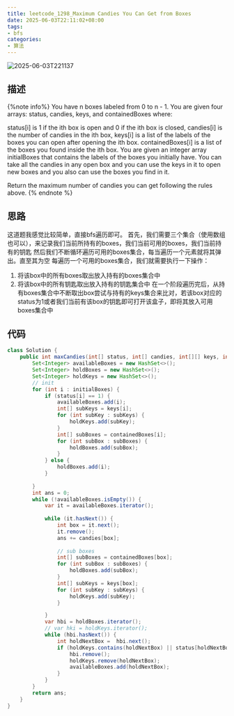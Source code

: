 ```yaml
---
title: leetcode_1298_Maximum Candies You Can Get from Boxes
date: 2025-06-03T22:11:02+08:00
tags:
- bfs
categories:
- 算法
---
```


![2025-06-03T221137](2025-06-03T221137.png)

<!-- more -->

## 描述
{%note info%}
You have n boxes labeled from 0 to n - 1. You are given four arrays: status, candies, keys, and containedBoxes where:

status[i] is 1 if the ith box is open and 0 if the ith box is closed,
candies[i] is the number of candies in the ith box,
keys[i] is a list of the labels of the boxes you can open after opening the ith box.
containedBoxes[i] is a list of the boxes you found inside the ith box.
You are given an integer array initialBoxes that contains the labels of the boxes you initially have. You can take all the candies in any open box and you can use the keys in it to open new boxes and you also can use the boxes you find in it.

Return the maximum number of candies you can get following the rules above.
{% endnote %}

## 思路
这道题我感觉比较简单，直接bfs遍历即可。
首先，我们需要三个集合（使用数组也可以），来记录我们当前所持有的boxes，我们当前可用的boxes，我们当前持有的钥匙
然后我们不断循环遍历可用的boxes集合，每当遍历一个元素就将其弹出。直至其为空
每遍历一个可用的boxes集合，我们就需要执行一下操作：
1. 将该box中的所有boxes取出放入持有的boxes集合中
2. 将该box中的所有钥匙取出放入持有的钥匙集合中
在一个阶段遍历完后，从持有boxes集合中不断取出box尝试与持有的keys集合来比对，若该box对应的status为1或者我们当前有该box的钥匙即可打开该盒子，即将其放入可用boxes集合中

## 代码
```java
class Solution {
    public int maxCandies(int[] status, int[] candies, int[][] keys, int[][] containedBoxes, int[] initialBoxes) {
        Set<Integer> availableBoxes = new HashSet<>();
        Set<Integer> holdBoxes = new HashSet<>();
        Set<Integer> holdKeys = new HashSet<>();
        // init
        for (int i : initialBoxes) {
            if (status[i] == 1) {
                availableBoxes.add(i);
                int[] subKeys = keys[i];
                for (int subKey : subKeys) {
                    holdKeys.add(subKey);
                }
                int[] subBoxes = containedBoxes[i];
                for (int subBox : subBoxes) {
                    holdBoxes.add(subBox);
                }
            } else {
                holdBoxes.add(i);
            }
            
        }
        int ans = 0;
        while (!availableBoxes.isEmpty()) {
            var it = availableBoxes.iterator();
            
            while (it.hasNext()) {
                int box = it.next();
                it.remove();
                ans += candies[box];
                
                // sub boxes
                int[] subBoxes = containedBoxes[box];
                for (int subBox : subBoxes) {
                    holdBoxes.add(subBox);
                }
                int[] subKeys = keys[box];
                for (int subKey : subKeys) {
                    holdKeys.add(subKey);
                }

            }
            var hbi = holdBoxes.iterator();
            // var hki = holdKeys.iterator();
            while (hbi.hasNext()) {
                int holdNextBox =  hbi.next();
                if (holdKeys.contains(holdNextBox) || status[holdNextBox] == 1) {
                    hbi.remove();
                    holdKeys.remove(holdNextBox);
                    availableBoxes.add(holdNextBox);
                }
            }
        }
        return ans;
    }
}
```